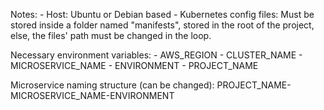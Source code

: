 Notes:
    - Host: Ubuntu or Debian based
    - Kubernetes config files: Must be stored inside a folder named "manifests", stored in the root of the project, else, the files' path must be changed in the loop.

Necessary environment variables:
    - AWS_REGION
    - CLUSTER_NAME
    - MICROSERVICE_NAME
    - ENVIRONMENT
    - PROJECT_NAME

Microservice naming structure (can be changed):
    PROJECT_NAME-MICROSERVICE_NAME-ENVIRONMENT